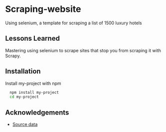 
# Scraping-website 

Using selenium, a template for scraping a list of 1500 luxury hotels

## Lessons Learned
Mastering using selenium to scrape sites that stop you from scraping it with Scrapy.
## Installation

Install my-project with npm

```bash
  npm install my-project
  cd my-project
```
    
## Acknowledgements

 - [Source data](https://www.virtuoso.com/travel/luxury-hotels/search#page=5&hotelTypes=Hotel%20or%20Resort&sort=HotelNameAsc)
